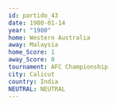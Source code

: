 ```yaml
---
id: partido_43
date: 1980-01-14
year: "1980"
home: Western Australia
away: Malaysia
home_Score: 1
away_Score: 0
tournament: AFC Championship
city: Calicut
country: India
NEUTRAL: NEUTRAL
---
```

